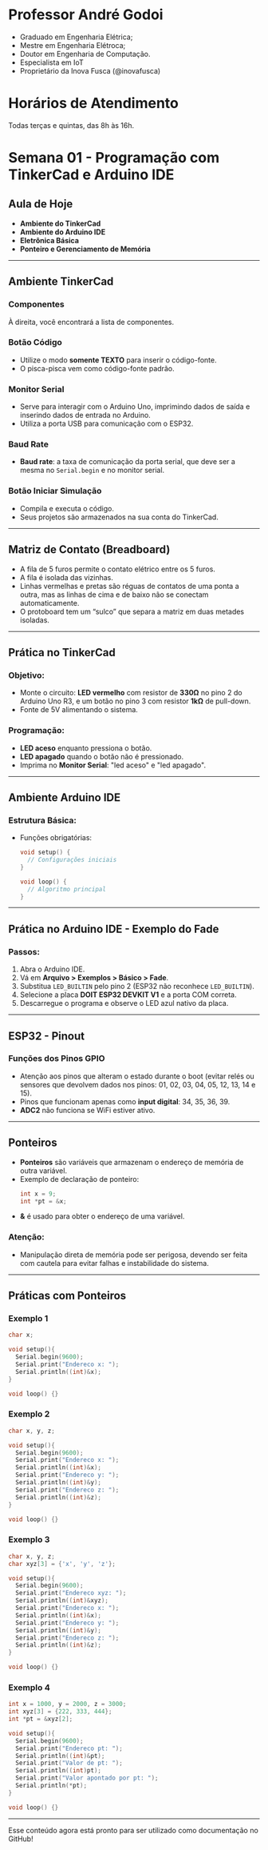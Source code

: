 # Professor André Godoi

* Graduado em Engenharia Elétrica;
* Mestre em Engenharia Elétroca;
* Doutor em Engenharia de Computação.
* Especialista em IoT
* Proprietário da Inova Fusca (@inovafusca)

# Horários de Atendimento

Todas terças e quintas, das 8h às 16h.


# Semana 01 - Programação com TinkerCad e Arduino IDE

## Aula de Hoje
- **Ambiente do TinkerCad**
- **Ambiente do Arduino IDE**
- **Eletrônica Básica**
- **Ponteiro e Gerenciamento de Memória**

---

## Ambiente TinkerCad

### Componentes
À direita, você encontrará a lista de componentes.

### Botão Código
- Utilize o modo **somente TEXTO** para inserir o código-fonte.
- O pisca-pisca vem como código-fonte padrão.

### Monitor Serial
- Serve para interagir com o Arduino Uno, imprimindo dados de saída e inserindo dados de entrada no Arduino.
- Utiliza a porta USB para comunicação com o ESP32.

### Baud Rate
- **Baud rate**: a taxa de comunicação da porta serial, que deve ser a mesma no `Serial.begin` e no monitor serial.

### Botão Iniciar Simulação
- Compila e executa o código.
- Seus projetos são armazenados na sua conta do TinkerCad.

---

## Matriz de Contato (Breadboard)
- A fila de 5 furos permite o contato elétrico entre os 5 furos.
- A fila é isolada das vizinhas.
- Linhas vermelhas e pretas são réguas de contatos de uma ponta a outra, mas as linhas de cima e de baixo não se conectam automaticamente.
- O protoboard tem um “sulco” que separa a matriz em duas metades isoladas.

---

## Prática no TinkerCad
### Objetivo:
- Monte o circuito: **LED vermelho** com resistor de **330Ω** no pino 2 do Arduino Uno R3, e um botão no pino 3 com resistor **1kΩ** de pull-down.
- Fonte de 5V alimentando o sistema.

### Programação:
- **LED aceso** enquanto pressiona o botão.
- **LED apagado** quando o botão não é pressionado.
- Imprima no **Monitor Serial**: "led aceso" e "led apagado".

---

## Ambiente Arduino IDE

### Estrutura Básica:
- Funções obrigatórias:
  ```cpp
  void setup() {
    // Configurações iniciais
  }
  
  void loop() {
    // Algoritmo principal
  }
  ```

---

## Prática no Arduino IDE - Exemplo do Fade
### Passos:
1. Abra o Arduino IDE.
2. Vá em **Arquivo > Exemplos > Básico > Fade**.
3. Substitua `LED_BUILTIN` pelo pino 2 (ESP32 não reconhece `LED_BUILTIN`).
4. Selecione a placa **DOIT ESP32 DEVKIT V1** e a porta COM correta.
5. Descarregue o programa e observe o LED azul nativo da placa.

---

## ESP32 - Pinout
### Funções dos Pinos GPIO
- Atenção aos pinos que alteram o estado durante o boot (evitar relés ou sensores que devolvem dados nos pinos: 01, 02, 03, 04, 05, 12, 13, 14 e 15).
- Pinos que funcionam apenas como **input digital**: 34, 35, 36, 39.
- **ADC2** não funciona se WiFi estiver ativo.

---

## Ponteiros
- **Ponteiros** são variáveis que armazenam o endereço de memória de outra variável.
- Exemplo de declaração de ponteiro:
  ```cpp
  int x = 9;
  int *pt = &x;
  ```
- **&** é usado para obter o endereço de uma variável.

### Atenção:
- Manipulação direta de memória pode ser perigosa, devendo ser feita com cautela para evitar falhas e instabilidade do sistema.

---

## Práticas com Ponteiros

### Exemplo 1
```cpp
char x;

void setup(){
  Serial.begin(9600);
  Serial.print("Endereco x: ");
  Serial.println((int)&x);
}

void loop() {}
```

### Exemplo 2
```cpp
char x, y, z;

void setup(){
  Serial.begin(9600);
  Serial.print("Endereco x: ");
  Serial.println((int)&x);
  Serial.print("Endereco y: ");
  Serial.println((int)&y);
  Serial.print("Endereco z: ");
  Serial.println((int)&z);
}

void loop() {}
```

### Exemplo 3
```cpp
char x, y, z;
char xyz[3] = {'x', 'y', 'z'};

void setup(){
  Serial.begin(9600);
  Serial.print("Endereco xyz: ");
  Serial.println((int)&xyz);
  Serial.print("Endereco x: ");
  Serial.println((int)&x);
  Serial.print("Endereco y: ");
  Serial.println((int)&y);
  Serial.print("Endereco z: ");
  Serial.println((int)&z);
}

void loop() {}
```

### Exemplo 4
```cpp
int x = 1000, y = 2000, z = 3000;
int xyz[3] = {222, 333, 444};
int *pt = &xyz[2];

void setup(){
  Serial.begin(9600);
  Serial.print("Endereco pt: ");
  Serial.println((int)&pt);
  Serial.print("Valor de pt: ");
  Serial.println((int)pt);
  Serial.print("Valor apontado por pt: ");
  Serial.println(*pt);
}

void loop() {}
```

---

Esse conteúdo agora está pronto para ser utilizado como documentação no GitHub!
